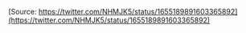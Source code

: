 [Source: https://twitter.com/NHMJK5/status/1655189891603365892](https://twitter.com/NHMJK5/status/1655189891603365892)